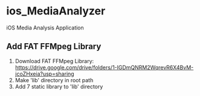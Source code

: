 # ios_MediaAnalyzer
iOS Media Analysis Application

## Add FAT FFMpeg Library
1. Download FAT FFMpeg Library: https://drive.google.com/drive/folders/1-IGDmQNRM2WqrevR6X4BvM-jcoZHxeia?usp=sharing
2. Make 'lib' directory in root path
3. Add 7 static library to 'lib' directory